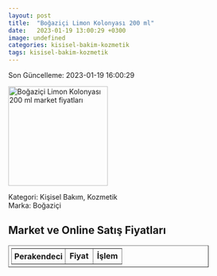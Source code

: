 ```yaml
---
layout: post
title:  "Boğaziçi Limon Kolonyası 200 ml"
date:   2023-01-19 13:00:29 +0300
image: undefined
categories: kisisel-bakim-kozmetik
tags: kisisel-bakim-kozmetik
---
```


Son Güncelleme: 2023-01-19 16:00:29

<img src="undefined" width="200" alt="Boğaziçi Limon Kolonyası 200 ml market fiyatları" />

Kategori: Kişisel Bakım, Kozmetik
<br />
Marka: Boğaziçi

<h2>Market ve Online Satış Fiyatları</h2>

<table border="1" style="padding: 5px;width:80%;">
  <tr>
    <td style="padding: 5px;"><strong>Perakendeci</strong></td>
    <td><strong>Fiyat</strong></td>
    <td><strong>İşlem</strong></td>
  </tr>
  
</table>
